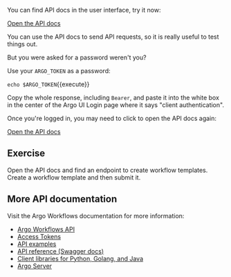 You can find API docs in the user interface, try it now:

<!-- markdown-link-check-disable-next-line -->
[Open the API docs]({{TRAFFIC_HOST1_2746}}/apidocs)

You can use the API docs to send API requests, so it is really useful to test things out.

But you were asked for a password weren't you?

Use your `ARGO_TOKEN` as a password:

`echo $ARGO_TOKEN`{{execute}}

Copy the whole response, including `Bearer`, and paste it into the white box in the center of the Argo UI Login page where it says "client authentication".

Once you're logged in, you may need to click to open the API docs again:

<!-- markdown-link-check-disable-next-line -->
[Open the API docs]({{TRAFFIC_HOST1_2746}}/apidocs)

## Exercise

Open the API docs and find an endpoint to create workflow templates. Create a workflow template and then submit it.

## More API documentation
Visit the Argo Workflows documentation for more information:
- [Argo Workflows API](https://argo-workflows.readthedocs.io/en/latest/rest-api/)
- [Access Tokens](https://argo-workflows.readthedocs.io/en/latest/access-token/)
- [API examples](https://argo-workflows.readthedocs.io/en/latest/rest-examples/)
- [API reference (Swagger docs)](https://argo-workflows.readthedocs.io/en/latest/swagger/)
- [Client libraries for Python, Golang, and Java](https://argo-workflows.readthedocs.io/en/latest/client-libraries/)
- [Argo Server](https://argo-workflows.readthedocs.io/en/latest/argo-server/)
